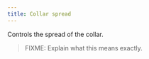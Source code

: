 ```yaml
---
title: Collar spread
---
```


Controls the spread of the collar.

> FIXME: Explain what this means exactly.
